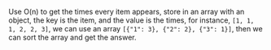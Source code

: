 Use O(n) to get the times every item appears, store in an array with an object, the key is the item, and the value is the times, for instance, `[1, 1, 1, 2, 2, 3]`, we can use an array `[{"1": 3}, {"2": 2}, {"3": 1}]`, then we can sort the array and get the answer.
